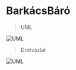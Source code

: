 # BarkácsBáró

> UML

![UML](js_projektmunka_2025-05-14--2025-06-02/leiras/UML.png)

> Drótvázlat

![UML](js_projektmunka_2025-05-14--2025-06-02/leiras/drotVazlat.png)
